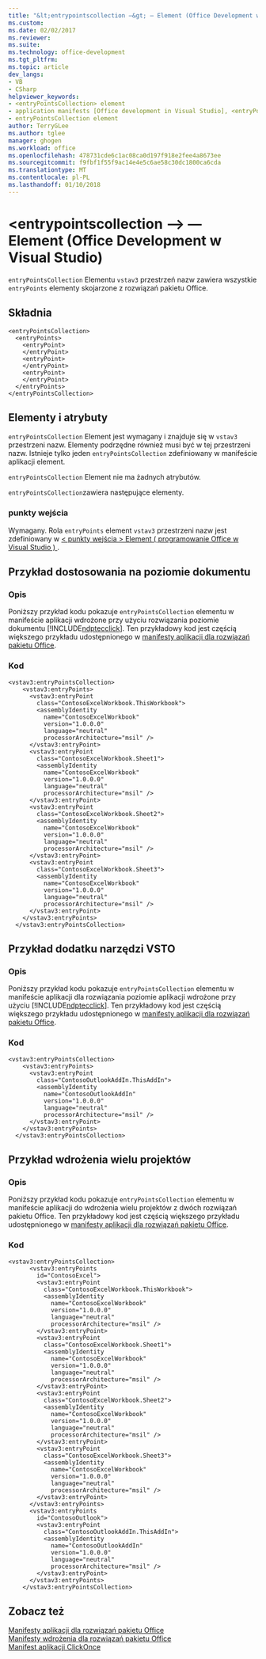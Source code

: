 ```yaml
---
title: "&lt;entrypointscollection —&gt; — Element (Office Development w Visual Studio) | Dokumentacja firmy Microsoft"
ms.custom: 
ms.date: 02/02/2017
ms.reviewer: 
ms.suite: 
ms.technology: office-development
ms.tgt_pltfrm: 
ms.topic: article
dev_langs:
- VB
- CSharp
helpviewer_keywords:
- <entryPointsCollection> element
- application manifests [Office development in Visual Studio], <entryPointsCollection> element
- entryPointsCollection element
author: TerryGLee
ms.author: tglee
manager: ghogen
ms.workload: office
ms.openlocfilehash: 478731cde6c1ac08ca0d197f918e2fee4a8673ee
ms.sourcegitcommit: f9fbf1f55f9ac14e4e5c6ae58c30dc1800ca6cda
ms.translationtype: MT
ms.contentlocale: pl-PL
ms.lasthandoff: 01/10/2018
---
```

# <a name="ltentrypointscollectiongt-element-office-development-in-visual-studio"></a>&lt;entrypointscollection —&gt; — Element (Office Development w Visual Studio)
  `entryPointsCollection` Elementu `vstav3` przestrzeń nazw zawiera wszystkie `entryPoints` elementy skojarzone z rozwiązań pakietu Office.  
  
## <a name="syntax"></a>Składnia  
  
```  
<entryPointsCollection>  
  <entryPoints>  
    <entryPoint>  
    </entryPoint>  
    <entryPoint>  
    </entryPoint>  
    <entryPoint>  
    </entryPoint>  
  </entryPoints>  
</entryPointsCollection>  
```  
  
## <a name="elements-and-attributes"></a>Elementy i atrybuty  
 `entryPointsCollection` Element jest wymagany i znajduje się w `vstav3` przestrzeni nazw. Elementy podrzędne również musi być w tej przestrzeni nazw. Istnieje tylko jeden `entryPointsCollection` zdefiniowany w manifeście aplikacji element.  
  
 `entryPointsCollection` Element nie ma żadnych atrybutów.  
  
 `entryPointsCollection`zawiera następujące elementy.  
  
### <a name="entrypoints"></a>punkty wejścia  
 Wymagany. Rola `entryPoints` element `vstav3` przestrzeni nazw jest zdefiniowany w [&#60; punkty wejścia &#62; Element &#40; programowanie Office w Visual Studio &#41; ](../vsto/entrypoints-element-office-development-in-visual-studio.md).  
  
## <a name="document-level-customization-example"></a>Przykład dostosowania na poziomie dokumentu  
  
### <a name="description"></a>Opis  
 Poniższy przykład kodu pokazuje `entryPointsCollection` elementu w manifeście aplikacji wdrożone przy użyciu rozwiązania poziomie dokumentu [!INCLUDE[ndptecclick](../vsto/includes/ndptecclick-md.md)]. Ten przykładowy kod jest częścią większego przykładu udostępnionego w [manifesty aplikacji dla rozwiązań pakietu Office](../vsto/application-manifests-for-office-solutions.md).  
  
### <a name="code"></a>Kod  
  
```  
<vstav3:entryPointsCollection>  
    <vstav3:entryPoints>  
      <vstav3:entryPoint   
        class="ContosoExcelWorkbook.ThisWorkbook">  
        <assemblyIdentity   
          name="ContosoExcelWorkbook"   
          version="1.0.0.0"   
          language="neutral"   
          processorArchitecture="msil" />  
      </vstav3:entryPoint>  
      <vstav3:entryPoint   
        class="ContosoExcelWorkbook.Sheet1">  
        <assemblyIdentity   
          name="ContosoExcelWorkbook"   
          version="1.0.0.0"   
          language="neutral"   
          processorArchitecture="msil" />  
      </vstav3:entryPoint>  
      <vstav3:entryPoint   
        class="ContosoExcelWorkbook.Sheet2">  
        <assemblyIdentity   
          name="ContosoExcelWorkbook"   
          version="1.0.0.0"   
          language="neutral"   
          processorArchitecture="msil" />  
      </vstav3:entryPoint>  
      <vstav3:entryPoint   
        class="ContosoExcelWorkbook.Sheet3">  
        <assemblyIdentity   
          name="ContosoExcelWorkbook"   
          version="1.0.0.0"   
          language="neutral"   
          processorArchitecture="msil" />  
      </vstav3:entryPoint>  
    </vstav3:entryPoints>  
  </vstav3:entryPointsCollection>  
```  
  
## <a name="vsto-add-in-example"></a>Przykład dodatku narzędzi VSTO  
  
### <a name="description"></a>Opis  
 Poniższy przykład kodu pokazuje `entryPointsCollection` elementu w manifeście aplikacji dla rozwiązania poziomie aplikacji wdrożone przy użyciu [!INCLUDE[ndptecclick](../vsto/includes/ndptecclick-md.md)]. Ten przykładowy kod jest częścią większego przykładu udostępnionego w [manifesty aplikacji dla rozwiązań pakietu Office](../vsto/application-manifests-for-office-solutions.md).  
  
### <a name="code"></a>Kod  
  
```  
<vstav3:entryPointsCollection>  
    <vstav3:entryPoints>  
      <vstav3:entryPoint   
        class="ContosoOutlookAddIn.ThisAddIn">  
        <assemblyIdentity   
          name="ContosoOutlookAddIn"   
          version="1.0.0.0"   
          language="neutral"   
          processorArchitecture="msil" />  
      </vstav3:entryPoint>  
    </vstav3:entryPoints>  
  </vstav3:entryPointsCollection>  
```  
  
## <a name="multi-project-deployment-example"></a>Przykład wdrożenia wielu projektów  
  
### <a name="description"></a>Opis  
 Poniższy przykład kodu pokazuje `entryPointsCollection` elementu w manifeście aplikacji do wdrożenia wielu projektów z dwóch rozwiązań pakietu Office. Ten przykładowy kod jest częścią większego przykładu udostępnionego w [manifesty aplikacji dla rozwiązań pakietu Office](../vsto/application-manifests-for-office-solutions.md).  
  
### <a name="code"></a>Kod  
  
```  
<vstav3:entryPointsCollection>  
      <vstav3:entryPoints   
        id="ContosoExcel">  
        <vstav3:entryPoint   
          class="ContosoExcelWorkbook.ThisWorkbook">  
          <assemblyIdentity   
            name="ContosoExcelWorkbook"   
            version="1.0.0.0"   
            language="neutral"   
            processorArchitecture="msil" />  
        </vstav3:entryPoint>  
        <vstav3:entryPoint   
          class="ContosoExcelWorkbook.Sheet1">  
          <assemblyIdentity   
            name="ContosoExcelWorkbook"   
            version="1.0.0.0"   
            language="neutral"   
            processorArchitecture="msil" />  
        </vstav3:entryPoint>  
        <vstav3:entryPoint   
          class="ContosoExcelWorkbook.Sheet2">  
          <assemblyIdentity   
            name="ContosoExcelWorkbook"   
            version="1.0.0.0"   
            language="neutral"   
            processorArchitecture="msil" />  
        </vstav3:entryPoint>  
        <vstav3:entryPoint   
          class="ContosoExcelWorkbook.Sheet3">  
          <assemblyIdentity   
            name="ContosoExcelWorkbook"   
            version="1.0.0.0"   
            language="neutral"   
            processorArchitecture="msil" />  
        </vstav3:entryPoint>  
      </vstav3:entryPoints>  
      <vstav3:entryPoints   
        id="ContosoOutlook">  
        <vstav3:entryPoint   
          class="ContosoOutlookAddIn.ThisAddIn">  
          <assemblyIdentity   
            name="ContosoOutlookAddIn"   
            version="1.0.0.0"   
            language="neutral"   
            processorArchitecture="msil" />  
        </vstav3:entryPoint>  
      </vstav3:entryPoints>  
    </vstav3:entryPointsCollection>  
```  
  
## <a name="see-also"></a>Zobacz też  
 [Manifesty aplikacji dla rozwiązań pakietu Office](../vsto/application-manifests-for-office-solutions.md)   
 [Manifesty wdrożenia dla rozwiązań pakietu Office](../vsto/deployment-manifests-for-office-solutions.md)   
 [Manifest aplikacji ClickOnce](/visualstudio/deployment/clickonce-application-manifest)  
  
  